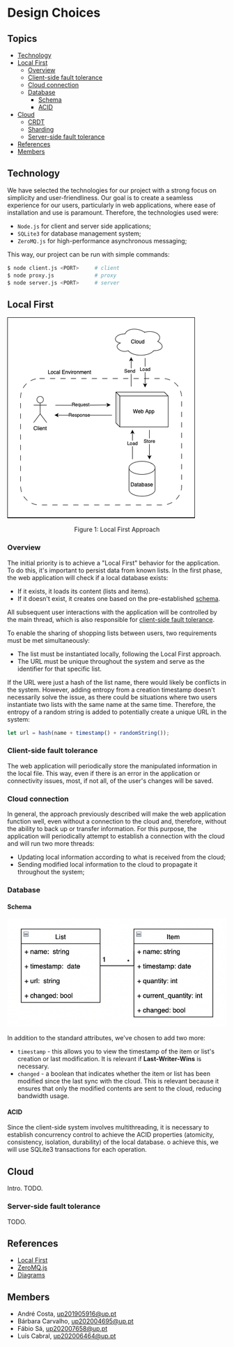 # Design Choices

## Topics

- [Technology](#technology)
- [Local First](#local-first)
    - [Overview](#overview)
    - [Client-side fault tolerance](#client-side-fault-tolerance)
    - [Cloud connection](#cloud-connection)
    - [Database](#database)
        - [Schema](#schema)
        - [ACID](#acid)
- [Cloud](#cloud)
    - [CRDT]()
    - [Sharding]()
    - [Server-side fault tolerance](#server-side-fault-tolerance)
- [References](#references)
- [Members](#members)

## Technology

We have selected the technologies for our project with a strong focus on simplicity and user-friendliness. Our goal is to create a seamless experience for our users, particularly in web applications, where ease of installation and use is paramount. Therefore, the technologies used were: 

- `Node.js` for client and server side applications;
- `SQLite3` for database management system;
- `ZeroMQ.js` for high-performance asynchronous messaging;

This way, our project can be run with simple commands:

```bash
$ node client.js <PORT>     # client
$ node proxy.js             # proxy
$ node server.js <PORT>     # server
```

## Local First

![Local First Schema](../imgs/Local.png)
<p align=center>Figure 1: Local First Approach</p>

### Overview

The initial priority is to achieve a "Local First" behavior for the application. To do this, it's important to persist data from known lists. In the first phase, the web application will check if a local database exists:

- If it exists, it loads its content (lists and items).
- If it doesn't exist, it creates one based on the pre-established [schema](#schema).

All subsequent user interactions with the application will be controlled by the main thread, which is also responsible for [client-side fault tolerance](#client-side).

To enable the sharing of shopping lists between users, two requirements must be met simultaneously:

- The list must be instantiated locally, following the Local First approach.
- The URL must be unique throughout the system and serve as the identifier for that specific list.

If the URL were just a hash of the list name, there would likely be conflicts in the system. However, adding entropy from a creation timestamp doesn't necessarily solve the issue, as there could be situations where two users instantiate two lists with the same name at the same time. Therefore, the entropy of a random string is added to potentially create a unique URL in the system:

```js
let url = hash(name + timestamp() + randomString());
```

### Client-side fault tolerance

The web application will periodically store the manipulated information in the local file. This way, even if there is an error in the application or connectivity issues, most, if not all, of the user's changes will be saved.

### Cloud connection

In general, the approach previously described will make the web application function well, even without a connection to the cloud and, therefore, without the ability to back up or transfer information. For this purpose, the application will periodically attempt to establish a connection with the cloud and will run two more threads:

- Updating local information according to what is received from the cloud;
- Sending modified local information to the cloud to propagate it throughout the system;

### Database

#### Schema

![Database schema](../imgs/Schema.png)

In addition to the standard attributes, we've chosen to add two more:

- `timestamp` - this allows you to view the timestamp of the item or list's creation or last modification. It is relevant if **Last-Writer-Wins** is necessary.
- `changed` - a boolean that indicates whether the item or list has been modified since the last sync with the cloud. This is relevant because it ensures that only the modified contents are sent to the cloud, reducing bandwidth usage.

#### ACID 

Since the client-side system involves multithreading, it is necessary to establish concurrency control to achieve the ACID properties (atomicity, consistency, isolation, durability) of the local database. o achieve this, we will use SQLite3 transactions for each operation.

## Cloud

Intro. TODO.

### Server-side fault tolerance

TODO.

## References

- [Local First](https://www.inkandswitch.com/local-first/)
- [ZeroMQ.js](https://github.com/zeromq/zeromq.js#examples)
- [Diagrams](https://app.diagrams.net/?title=SDLE&client=1#G1agWQFztshaIb5v3dHwP1MBTlk_1rd5jp)

## Members

- André Costa, up201905916@up.pt
- Bárbara Carvalho, up202004695@up.pt
- Fábio Sá, up202007658@up.pt
- Luís Cabral, up202006464@up.pt